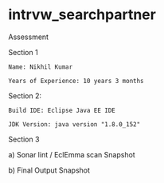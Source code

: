 # intrvw_searchpartner
Assessment

Section 1

	Name: Nikhil Kumar
	
	Years of Experience: 10 years 3 months

Section 2: 

	Build IDE: Eclipse Java EE IDE
	
	JDK Version: java version "1.8.0_152"
  
 Section 3 
 
a)	Sonar lint / EclEmma scan Snapshot 

b)	Final Output Snapshot 

